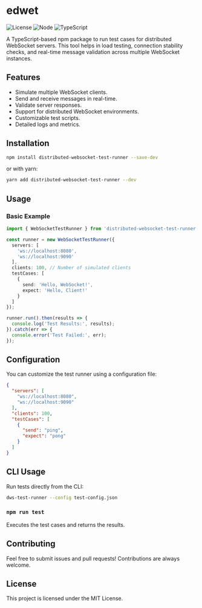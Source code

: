 # edwet

![License](https://img.shields.io/badge/license-MIT-blue.svg)
![Node](https://img.shields.io/badge/node-%3E%3D16-brightgreen)
![TypeScript](https://img.shields.io/badge/typescript-%3E%3D4.7-blue)

A TypeScript-based npm package to run test cases for distributed WebSocket servers. This tool helps in load testing, connection stability checks, and real-time message validation across multiple WebSocket instances.

## Features

- Simulate multiple WebSocket clients.
- Send and receive messages in real-time.
- Validate server responses.
- Support for distributed WebSocket environments.
- Customizable test scripts.
- Detailed logs and metrics.

## Installation

```sh
npm install distributed-websocket-test-runner --save-dev
```

or with yarn:

```sh
yarn add distributed-websocket-test-runner --dev
```

## Usage

### Basic Example

```typescript
import { WebSocketTestRunner } from 'distributed-websocket-test-runner';

const runner = new WebSocketTestRunner({
  servers: [
    'ws://localhost:8080',
    'ws://localhost:9090'
  ],
  clients: 100, // Number of simulated clients
  testCases: [
    {
      send: 'Hello, WebSocket!',
      expect: 'Hello, Client!'
    }
  ]
});

runner.run().then(results => {
  console.log('Test Results:', results);
}).catch(err => {
  console.error('Test Failed:', err);
});
```

## Configuration

You can customize the test runner using a configuration file:

```json
{
  "servers": [
    "ws://localhost:8080",
    "ws://localhost:9090"
  ],
  "clients": 100,
  "testCases": [
    {
      "send": "ping",
      "expect": "pong"
    }
  ]
}
```

## CLI Usage

Run tests directly from the CLI:

```sh
dws-test-runner --config test-config.json
```

### `npm run test`

Executes the test cases and returns the results.

## Contributing

Feel free to submit issues and pull requests! Contributions are always welcome.

## License

This project is licensed under the MIT License.

